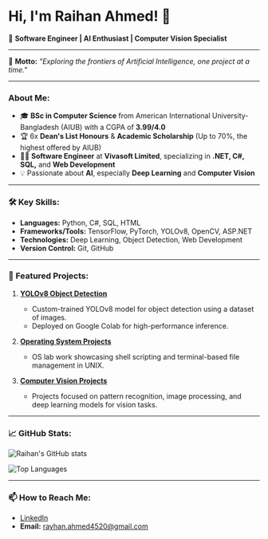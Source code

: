 # Hi, I'm Raihan Ahmed! 👋

🔭 **Software Engineer | AI Enthusiast | Computer Vision Specialist**

---

🌟 **Motto:** *"Exploring the frontiers of Artificial Intelligence, one project at a time."*

---

### About Me:

- 🎓 **BSc in Computer Science** from American International University-Bangladesh (AIUB) with a CGPA of **3.99/4.0**
- 🏆 6x **Dean's List Honours** & **Academic Scholarship** (Up to 70%, the highest offered by AIUB)
- 👨‍💻 **Software Engineer** at **Vivasoft Limited**, specializing in **.NET, C#, SQL,** and **Web Development**
- 💡 Passionate about **AI**, especially **Deep Learning** and **Computer Vision**

---

### 🛠️ Key Skills:
- **Languages:** Python, C#, SQL, HTML
- **Frameworks/Tools:** TensorFlow, PyTorch, YOLOv8, OpenCV, ASP.NET
- **Technologies:** Deep Learning, Object Detection, Web Development
- **Version Control:** Git, GitHub

---

### 🚀 Featured Projects:
1. **[YOLOv8 Object Detection](https://github.com/Raihan4520/YOLOv8-Object-Detection)**
   - Custom-trained YOLOv8 model for object detection using a dataset of images.
   - Deployed on Google Colab for high-performance inference.

2. **[Operating System Projects](https://github.com/Raihan4520/Operating-System-Coursework)**
   - OS lab work showcasing shell scripting and terminal-based file management in UNIX.

3. **[Computer Vision Projects](https://github.com/Raihan4520/Computer-Vision-and-Pattern-Recognition)**
   - Projects focused on pattern recognition, image processing, and deep learning models for vision tasks.

---

### 📈 GitHub Stats:

![Raihan's GitHub stats](https://github-readme-stats.vercel.app/api?username=Raihan4520&show_icons=true&theme=tokyonight)

![Top Languages](https://github-readme-stats.vercel.app/api/top-langs/?username=Raihan4520&layout=compact&theme=tokyonight)

---

### 📫 How to Reach Me:
- [LinkedIn](https://www.linkedin.com/in/raihan4520)
- **Email:** rayhan.ahmed4520@gmail.com
